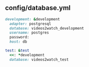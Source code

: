## config/database.yml

```ruby
development: &development
  adapter: postgresql
  database: videos2watch_development
  username: postgres
  password:
  host: db

test: &test
  <<: *development
  database: videos2watch_test
```
